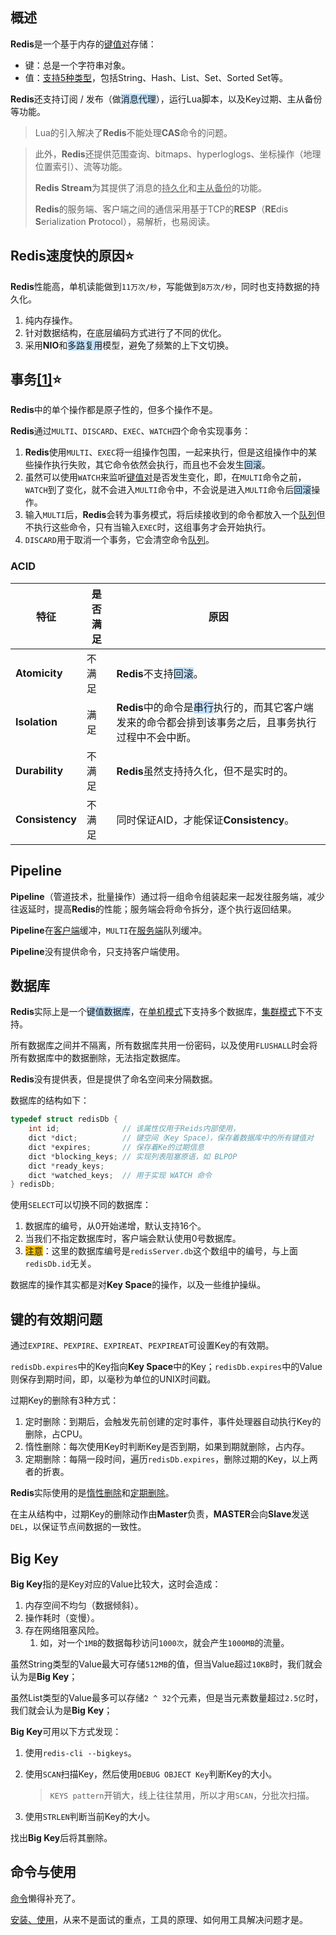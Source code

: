 ## 概述

**Redis**是一个基于内存的<u>键值对</u>存储：

- 键：总是一个字符串对象。
- 值：[支持5种类型](https://www.runoob.com/redis/redis-data-types.html)，包括String、Hash、List、Set、Sorted Set等。

**Redis**还支持订阅 / 发布（做<span style=background:#c2e2ff>消息代理</span>），运行Lua脚本，以及Key过期、主从备份等功能。

> Lua的引入解决了**Redis**不能处理**CAS**命令的问题。

> 此外，**Redis**还提供范围查询、bitmaps、hyperloglogs、坐标操作（地理位置索引）、流等功能。
>
> **Redis Stream**为其提供了消息的<u>持久化</u>和<u>主从备份</u>的功能。
>
> **Redis**的服务端、客户端之间的通信采用基于TCP的**RESP**（**RE**dis **S**erialization **P**rotocol），易解析，也易阅读。



## Redis速度快的原因⭐

**Redis**性能高，单机读能做到`11万次/秒`，写能做到`8万次/秒`，同时也支持数据的持久化。

1. 纯内存操作。
2. 针对数据结构，在底层编码方式进行了不同的优化。
3. 采用**NIO**和<span style=background:#c2e2ff>多路复用</span>模型，避免了频繁的上下文切换。



## 事务[[1]](https://www.runoob.com/redis/redis-data-types.html)⭐

**Redis**中的单个操作都是原子性的，但多个操作不是。

**Redis**通过`MULTI`、`DISCARD`、`EXEC`、`WATCH`四个命令实现事务：

1. **Redis**使用`MULTI`、`EXEC`将一组操作包围，一起来执行，但是这组操作中的某些操作执行失败，其它命令依然会执行，而且也不会发生<span style=background:#c2e2ff>回滚</span>。
2. 虽然可以使用`WATCH`来监听<u>键值对</u>是否发生变化，即，在`MULTI`命令之前，`WATCH`到了变化，就不会进入`MULTI`命令中，不会说是进入`MULTI`命令后<span style=background:#c2e2ff>回滚</span>操作。
3. 输入`MULTI`后，**Redis**会转为事务模式，将后续接收到的命令都放入一个<u>队列</u>但不执行这些命令，只有当输入`EXEC`时，这组事务才会开始执行。
4. `DISCARD`用于取消一个事务，它会清空命令<u>队列</u>。

### ACID

| 特征            | 是否满足 | 原因                                                         |
| --------------- | -------- | ------------------------------------------------------------ |
| **Atomicity**   | 不满足   | **Redis**不支持<span style=background:#c2e2ff>回滚</span>。  |
| **Isolation**   | 满足     | **Redis**中的命令是<span style=background:#c2e2ff>串行</span>执行的，而其它客户端发来的命令都会排到该事务之后，且事务执行过程中不会中断。 |
| **Durability**  | 不满足   | **Redis**虽然支持持久化，但不是实时的。                      |
| **Consistency** | 不满足   | 同时保证AID，才能保证**Consistency**。                       |



## Pipeline

**Pipeline**（管道技术，批量操作）通过将一组命令组装起来一起发往服务端，减少往返延时，提高**Redis**的性能；服务端会将命令拆分，逐个执行返回结果。

**Pipeline**在<u>客户端</u>缓冲，`MULTI`在<u>服务端</u>队列缓冲。

**Pipeline**没有提供命令，只支持客户端使用。



## 数据库

**Redis**实际上是一个<span style=background:#c2e2ff>键值数据库</span>，在<u>单机模式</u>下支持多个数据库，<u>集群模式</u>下不支持。

所有数据库之间并不隔离，所有数据库共用一份密码，以及使用`FLUSHALL`时会将所有数据库中的数据删除，无法指定数据库。

**Redis**没有提供表，但是提供了命名空间来分隔数据。

数据库的结构如下：

```c
typedef struct redisDb {
    int id; 			 // 该属性仅用于Reids内部使用，
    dict *dict; 		 // 键空间（Key Space），保存着数据库中的所有键值对
    dict *expires;       // 保存着Ke的过期信息
    dict *blocking_keys; // 实现列表阻塞原语，如 BLPOP
    dict *ready_keys;
    dict *watched_keys;  // 用于实现 WATCH 命令
} redisDb;
```

使用`SELECT`可以切换不同的数据库：

1. 数据库的编号，从0开始递增，默认支持16个。
2. 当我们不指定数据库时，客户端会默认使用0号数据库。
3. <span style=background:#fdc200>注意</span>：这里的数据库编号是`redisServer.db`这个数组中的编号，与上面`redisDb.id`无关。

数据库的操作其实都是对**Key Space**的操作，以及一些维护操纵。



## 键的有效期问题

通过`EXPIRE`、`PEXPIRE`、`EXPIREAT`、`PEXPIREAT`可设置Key的有效期。

`redisDb.expires`中的Key指向**Key Space**中的Key；`redisDb.expires`中的Value则保存到期时间，即，以毫秒为单位的UNIX时间戳。

过期Key的删除有3种方式：

1. 定时删除：到期后，会触发先前创建的定时事件，事件处理器自动执行Key的删除，占CPU。
2. 惰性删除：每次使用Key时判断Key是否到期，如果到期就删除，占内存。
3. 定期删除：每隔一段时间，遍历`redisDb.expires`，删除过期的Key，以上两者的折衷。

**Redis**实际使用的是<u>惰性删除</u>和<u>定期删除</u>。

在主从结构中，过期Key的删除动作由**Master**负责，**MASTER**会向**Slave**发送`DEL`，以保证节点间数据的一致性。



## Big Key

**Big Key**指的是Key对应的Value比较大，这时会造成：

1. 内存空间不均匀（数据倾斜）。
2. 操作耗时（变慢）。
3. 存在网络阻塞风险。
   1. 如，对一个`1MB`的数据每秒访问`1000次`，就会产生`1000MB`的流量。

虽然String类型的Value最大可存储`512MB`的值，但当Value超过`10KB`时，我们就会认为是**Big Key**；

虽然List类型的Value最多可以存储`2 ^ 32`个元素，但是当元素数量超过`2.5亿`时，我们就会认为是**Big Key**；

**Big Key**可用以下方式发现：

1. 使用`redis-cli --bigkeys`。

2. 使用`SCAN`扫描Key，然后使用`DEBUG OBJECT Key`判断Key的大小。

   > `KEYS pattern`开销大，线上往往禁用，所以才用`SCAN`，分批次扫描。

3. 使用`STRLEN`判断当前Key的大小。

找出**Big Key**后将其删除。



## 命令与使用

[命令](https://redis.io/commands)懒得补充了。

[安装、使用](https://www.cnblogs.com/edisonfeng/p/3571870.html)，从来不是面试的重点，工具的原理、如何用工具解决问题才是。

